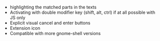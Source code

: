 * highlighting the matched parts in the texts
* Activating with double modifier key (shift, alt, ctrl) if at all possible with JS only
* Explicit visual cancel and enter buttons
* Extension icon
* Compatible with more gnome-shell versions
